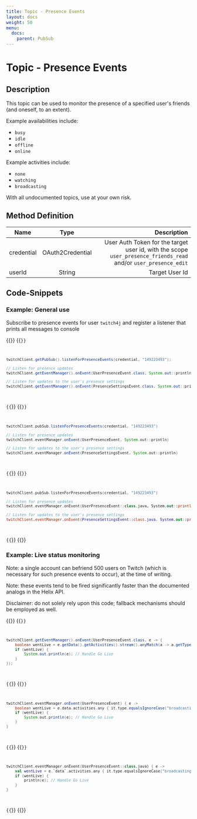 ```yaml
---
title: Topic - Presence Events
layout: docs
weight: 50
menu: 
  docs:
    parent: PubSub
---
```


# Topic - Presence Events

## Description

This topic can be used to monitor the presence of a specified user's friends (and oneself, to an extent).

Example availabilities include:
* `busy`
* `idle`
* `offline`
* `online`

Example activities include:
* `none`
* `watching`
* `broadcasting`

With all undocumented topics, use at your own risk.

## Method Definition

| Name		  | Type	  | Description  |
| ------------- |:---------:| -----------------:|
| credential | OAuth2Credential | User Auth Token for the target user id, with the scope `user_presence_friends_read` and/or `user_presence_edit` |
| userId | String | Target User Id |

## Code-Snippets

### Example: General use

Subscribe to presence events for user `twitch4j` and register a listener that prints all messages to console

{{<codeblocks>}}
{{<code Java>}}
```java
twitchClient.getPubSub().listenForPresenceEvents(credential, "149223493");

// Listen for presence updates
twitchClient.getEventManager().onEvent(UserPresenceEvent.class, System.out::println);

// Listen for updates to the user's presence settings
twitchClient.getEventManager().onEvent(PresenceSettingsEvent.class, System.out::println);
```
{{</code>}}
{{<code Groovy>}}
```groovy
twitchClient.pubSub.listenForPresenceEvents(credential, "149223493")

// Listen for presence updates
twitchClient.eventManager.onEvent(UserPresenceEvent, System.out::println)

// Listen for updates to the user's presence settings
twitchClient.eventManager.onEvent(PresenceSettingsEvent, System.out::println)
```
{{</code>}}
{{<code Kotlin>}}
```kotlin
twitchClient.pubSub.listenForPresenceEvents(credential, "149223493")

// Listen for presence updates
twitchClient.eventManager.onEvent(UserPresenceEvent::class.java, System.out::println)

// Listen for updates to the user's presence settings
twitchClient.eventManager.onEvent(PresenceSettingsEvent::class.java, System.out::println)
```
{{</code>}}
{{</codeblocks>}}

### Example: Live status monitoring

Note: a single account can befriend 500 users on Twitch (which is necessary for such presence events to occur), at the time of writing.

Note: these events tend to be fired significantly faster than the documented analogs in the Helix API.

Disclaimer: do not solely rely upon this code; fallback mechanisms should be employed as well.

{{<codeblocks>}}
{{<code Java>}}
```java
twitchClient.getEventManager().onEvent(UserPresenceEvent.class, e -> {
	boolean wentLive = e.getData().getActivities().stream().anyMatch(a -> a.getType().equalsIgnoreCase("broadcasting"));
	if (wentLive) {
		System.out.println(e); // Handle Go Live
	}
});
```
{{</code>}}
{{<code Groovy>}}
```groovy
twitchClient.eventManager.onEvent(UserPresenceEvent) { e ->
	boolean wentLive = e.data.activities.any { it.type.equalsIgnoreCase("broadcasting") }
	if (wentLive) {
		System.out.println(e); // Handle Go Live
	}
}
```
{{</code>}}
{{<code Kotlin>}}
```kotlin
twitchClient.eventManager.onEvent(UserPresenceEvent::class.java) { e ->
	val wentLive = e.`data`.activities.any { it.type.equalsIgnoreCase("broadcasting") }
	if (wentLive) {
		println(e); // Handle Go Live
	}
}
```
{{</code>}}
{{</codeblocks>}}
